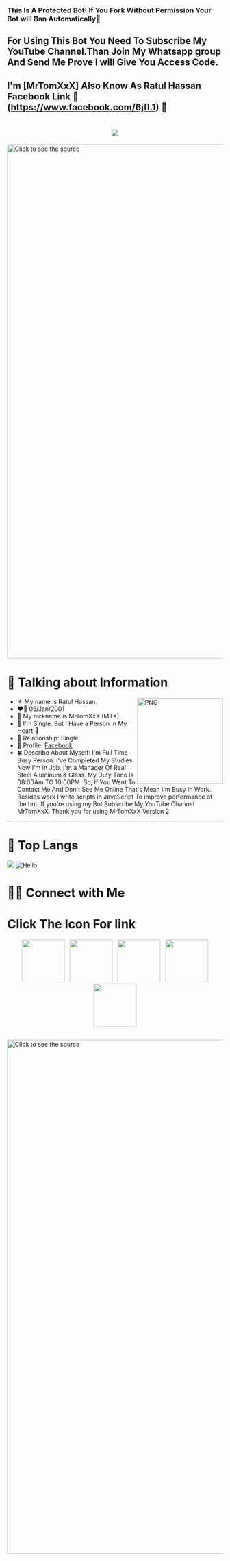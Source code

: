 ### This Is A Protected Bot! If You Fork Without Permission Your Bot will Ban Automatically👋

## For Using This Bot You Need To Subscribe My YouTube Channel.Than Join My Whatsapp group And Send Me Prove I will Give You Access Code.
## I'm [MrTomXxX] Also Know As Ratul Hassan                    Facebook Link 🔗        (https://www.facebook.com/6jfl.1) 👋
<h1 align="center">
    <img src="MrTomXxX/3.svg"/>
</h1>
<a href="#" target="_blank">
  <img src="MrTomXxX/2.svg" width="1200" alt="Click to see the source" />
</a>

# 📰 Talking about Information
<img align="right" width=200px alt="PNG" src="https://i.pinimg.com/originals/a0/10/21/a010215b786ada4176ae237b5b154310.gif" />

-   ⚜️ My name is Ratul Hassan.
-   ❤️‍🔥 05/Jan/2001
-   💬 My nickname is MrTomXxX (MTX)
-   💬 I'm Single. But I Have a Person in My Heart 💜
-   💓 Relationship: Single 
-   🍁 Profile: [Facebook](https://www.facebook.com/MrTomXxX)
-   🍀 Describe About Myself: I'm Full Time Busy Person. I've Completed My Studies Now I'm in Job. I'm a Manager Of Real Steel Aluminum & Glass. My Duty Time Is 08:00Am TO 10:00PM. So, If You Want To Contact Me And Don't See Me Online That's Mean I'm Busy In Work. Besides work I write scripts in JavaScript To improve performance of the bot. If you're using my Bot Subscribe My YouTube Channel MrTomXxX. Thank you for using MrTomXxX Version 2 
<hr>

# 📖 Top Langs
![](https://i.imgur.com/8wYIQXD.jpeg)
![Hello](MrTomXxX/1.svg)


# 🤝🏻 Connect with Me


# Click The Icon For link
<p align="center">
&nbsp; <a href="https://youtube.com/@MrT0mX" target="_blank" rel="noopener noreferrer"><img src="https://upload.wikimedia.org/wikipedia/commons/thumb/e/e1/Logo_of_YouTube_%282015-2017%29.svg/2560px-Logo_of_YouTube_%282015-2017%29.svg.png" width="100" /></a>
&nbsp; <a href="https://chat.whatsapp.com/Hog9Xpbgz9cK7EpfUKaHnC" target="_blank" rel="noopener noreferrer"><img src="https://cdn-icons-png.flaticon.com/512/3670/3670051.png" width="100" /></a>    
&nbsp; <a href="https://github.com/MrT0mXxX" target="_blank" rel="noopener noreferrer"><img src="https://img.icons8.com/plasticine/100/000000/github.png" width="100" /></a>
&nbsp; <a href="https://www.facebook.com/MrTomXxX" target="_blank" rel="noopener noreferrer"><img src="https://img.icons8.com/plasticine/100/000000/facebook.png"  width="100" /></a>
&nbsp; <a href="mailto: mdratulhassan10@gmail.com" target="_blank" rel="noopener noreferrer"><img src="https://img.icons8.com/plasticine/100/000000/gmail.png"  width="100" /></a>
</p>
<br>
<a href="#" target="_blank">
  <img src="MrTomXxX/4.svg" width="1200" alt="Click to see the source" />
</a>  
</a>

